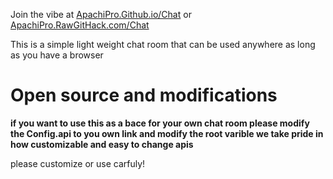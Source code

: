 Join the vibe at [ApachiPro.Github.io/Chat](https://apachipro.github.io/chat) or [ApachiPro.RawGitHack.com/Chat](https://raw.githack.com/Apachipro/chat/main/index.html)

This is a simple light weight chat room that can be used anywhere as long as you have a browser

<h1> Open source and modifications</h1>

<b> if you want to use this as a bace for your own chat room please modify the Config.api to you own link and modify the root varible we take pride in how customizable and easy to change apis</b>

please customize or use carfuly!
